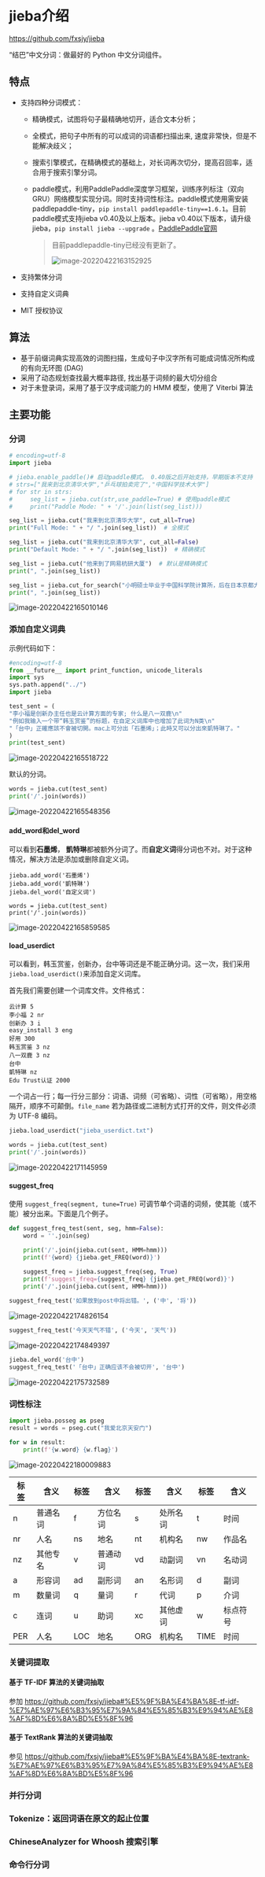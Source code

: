 # jieba介绍

https://github.com/fxsjy/jieba

“结巴”中文分词：做最好的 Python 中文分词组件。

## 特点

- 支持四种分词模式：

  - 精确模式，试图将句子最精确地切开，适合文本分析；

  - 全模式，把句子中所有的可以成词的词语都扫描出来, 速度非常快，但是不能解决歧义；

  - 搜索引擎模式，在精确模式的基础上，对长词再次切分，提高召回率，适合用于搜索引擎分词。

  - paddle模式，利用PaddlePaddle深度学习框架，训练序列标注（双向GRU）网络模型实现分词。同时支持词性标注。paddle模式使用需安装paddlepaddle-tiny，`pip install paddlepaddle-tiny==1.6.1`。目前paddle模式支持jieba v0.40及以上版本。jieba v0.40以下版本，请升级jieba，`pip install jieba --upgrade` 。[PaddlePaddle官网](https://www.paddlepaddle.org.cn/)

    > 目前paddlepaddle-tiny已经没有更新了。
    >
    > ![image-20220422163152925](images/image-20220422163152925.png)

- 支持繁体分词

- 支持自定义词典

- MIT 授权协议

## 算法

- 基于前缀词典实现高效的词图扫描，生成句子中汉字所有可能成词情况所构成的有向无环图 (DAG)
- 采用了动态规划查找最大概率路径, 找出基于词频的最大切分组合
- 对于未登录词，采用了基于汉字成词能力的 HMM 模型，使用了 Viterbi 算法

## 主要功能

### 分词

~~~python
# encoding=utf-8
import jieba

# jieba.enable_paddle()# 启动paddle模式。 0.40版之后开始支持，早期版本不支持
# strs=["我来到北京清华大学","乒乓球拍卖完了","中国科学技术大学"]
# for str in strs:
#     seg_list = jieba.cut(str,use_paddle=True) # 使用paddle模式
#     print("Paddle Mode: " + '/'.join(list(seg_list)))

seg_list = jieba.cut("我来到北京清华大学", cut_all=True)
print("Full Mode: " + "/ ".join(seg_list))  # 全模式

seg_list = jieba.cut("我来到北京清华大学", cut_all=False)
print("Default Mode: " + "/ ".join(seg_list))  # 精确模式

seg_list = jieba.cut("他来到了网易杭研大厦")  # 默认是精确模式
print(", ".join(seg_list))

seg_list = jieba.cut_for_search("小明硕士毕业于中国科学院计算所，后在日本京都大学深造")  # 搜索引擎模式
print(", ".join(seg_list))
~~~

![image-20220422165010146](images/image-20220422165010146.png)

### 添加自定义词典

示例代码如下：

~~~python
#encoding=utf-8
from __future__ import print_function, unicode_literals
import sys
sys.path.append("../")
import jieba

test_sent = (
"李小福是创新办主任也是云计算方面的专家; 什么是八一双鹿\n"
"例如我输入一个带“韩玉赏鉴”的标题，在自定义词库中也增加了此词为N类\n"
"「台中」正確應該不會被切開。mac上可分出「石墨烯」；此時又可以分出來凱特琳了。"
)
print(test_sent) 
~~~

![image-20220422165518722](images/image-20220422165518722.png)

默认的分词。

~~~python
words = jieba.cut(test_sent)
print('/'.join(words))
~~~

![image-20220422165548356](images/image-20220422165548356.png)

#### add_word和del_word

可以看到**石墨烯**， **凱特琳**都被额外分词了。而**自定义词**得分词也不对。对于这种情况，解决方法是添加或删除自定义词。

~~~
jieba.add_word('石墨烯')
jieba.add_word('凱特琳')
jieba.del_word('自定义词')

words = jieba.cut(test_sent)
print('/'.join(words))
~~~

![image-20220422165859585](images/image-20220422165859585.png)

#### load_userdict

可以看到，韩玉赏鉴，创新办，台中等词还是不能正确分词。这一次，我们采用`jieba.load_userdict()`来添加自定义词库。

首先我们需要创建一个词库文件。文件格式：

~~~
云计算 5
李小福 2 nr
创新办 3 i
easy_install 3 eng
好用 300
韩玉赏鉴 3 nz
八一双鹿 3 nz
台中
凱特琳 nz
Edu Trust认证 2000
~~~

一个词占一行；每一行分三部分：词语、词频（可省略）、词性（可省略），用空格隔开，顺序不可颠倒。`file_name` 若为路径或二进制方式打开的文件，则文件必须为 UTF-8 编码。

~~~python
jieba.load_userdict("jieba_userdict.txt")

words = jieba.cut(test_sent)
print('/'.join(words))
~~~

![image-20220422171145959](images/image-20220422171145959.png)

#### suggest_freq

使用 `suggest_freq(segment, tune=True)` 可调节单个词语的词频，使其能（或不能）被分出来。下面是几个例子。

~~~python
def suggest_freq_test(sent, seg, hmm=False):
    word = ''.join(seg)

    print('/'.join(jieba.cut(sent, HMM=hmm)))
    print(f'{word} {jieba.get_FREQ(word)}') 

    suggest_freq = jieba.suggest_freq(seg, True)
    print(f'suggest_freq={suggest_freq} {jieba.get_FREQ(word)}')
    print('/'.join(jieba.cut(sent, HMM=hmm)))
    
suggest_freq_test('如果放到post中将出错。', ('中', '将'))
~~~

![image-20220422174826154](images/image-20220422174826154.png)

~~~python
suggest_freq_test('今天天气不错', ('今天', '天气'))
~~~

![image-20220422174849397](images/image-20220422174849397.png)

~~~python
jieba.del_word('台中') 
suggest_freq_test('「台中」正确应该不会被切开', '台中') 
~~~

![image-20220422175732589](images/image-20220422175732589.png)

### 词性标注

~~~python
import jieba.posseg as pseg
result = words = pseg.cut("我爱北京天安门")

for w in result:
    print(f'{w.word} {w.flag}')
~~~

![image-20220422180009883](images/image-20220422180009883.png)

| 标签 | 含义     | 标签 | 含义     | 标签 | 含义     | 标签 | 含义     |
| ---- | -------- | ---- | -------- | ---- | -------- | ---- | -------- |
| n    | 普通名词 | f    | 方位名词 | s    | 处所名词 | t    | 时间     |
| nr   | 人名     | ns   | 地名     | nt   | 机构名   | nw   | 作品名   |
| nz   | 其他专名 | v    | 普通动词 | vd   | 动副词   | vn   | 名动词   |
| a    | 形容词   | ad   | 副形词   | an   | 名形词   | d    | 副词     |
| m    | 数量词   | q    | 量词     | r    | 代词     | p    | 介词     |
| c    | 连词     | u    | 助词     | xc   | 其他虚词 | w    | 标点符号 |
| PER  | 人名     | LOC  | 地名     | ORG  | 机构名   | TIME | 时间     |

### 关键词提取

#### 基于 TF-IDF 算法的关键词抽取

参加 https://github.com/fxsjy/jieba#%E5%9F%BA%E4%BA%8E-tf-idf-%E7%AE%97%E6%B3%95%E7%9A%84%E5%85%B3%E9%94%AE%E8%AF%8D%E6%8A%BD%E5%8F%96

#### 基于 TextRank 算法的关键词抽取

参见 https://github.com/fxsjy/jieba#%E5%9F%BA%E4%BA%8E-textrank-%E7%AE%97%E6%B3%95%E7%9A%84%E5%85%B3%E9%94%AE%E8%AF%8D%E6%8A%BD%E5%8F%96

### 并行分词

### Tokenize：返回词语在原文的起止位置

### ChineseAnalyzer for Whoosh 搜索引擎

### 命令行分词